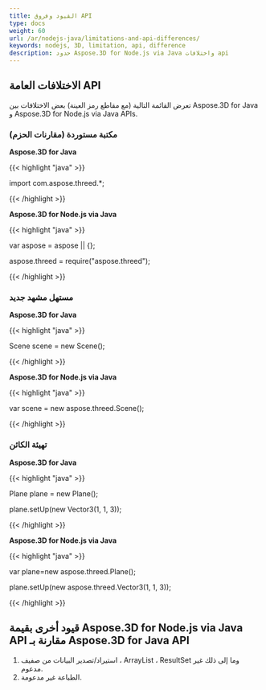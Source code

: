 ```yaml
---
title: القيود وفروق API
type: docs
weight: 60
url: /ar/nodejs-java/limitations-and-api-differences/
keywords: nodejs, 3D, limitation, api, difference
description: حدود Aspose.3D for Node.js via Java واختلافات api
---
```

##  **الاختلافات العامة API**
تعرض القائمة التالية (مع مقاطع رمز العينة) بعض الاختلافات بين Aspose.3D for Java و Aspose.3D for Node.js via Java APIs.
###  **مكتبة مستوردة (مقارنات الحزم)**

**Aspose.3D for Java**

{{< highlight "java" >}}

 import com.aspose.threed.*;

{{< /highlight >}}


**Aspose.3D for Node.js via Java**

{{< highlight "java" >}}

var aspose = aspose || {};

aspose.threed = require("aspose.threed");

{{< /highlight >}}
###  **مستهل مشهد جديد**

**Aspose.3D for Java**

{{< highlight "java" >}}

 Scene scene = new Scene();

{{< /highlight >}}


**Aspose.3D for Node.js via Java**

{{< highlight "java" >}}

var scene = new aspose.threed.Scene();

{{< /highlight >}}
###  **تهيئة الكائن**

**Aspose.3D for Java**

{{< highlight "java" >}}

Plane plane = new Plane();

plane.setUp(new Vector3(1, 1, 3));

{{< /highlight >}}

**Aspose.3D for Node.js via Java**

{{< highlight "java" >}}

var plane=new aspose.threed.Plane();

plane.setUp(new aspose.threed.Vector3(1, 1, 3));

{{< /highlight >}}

##  **قيود أخرى بقيمة Aspose.3D for Node.js via Java API مقارنة بـ Aspose.3D for Java API**
1. استيراد/تصدير البيانات من صفيف ، ArrayList ، ResultSet وما إلى ذلك غير مدعوم.
1. الطباعة غير مدعومة.


